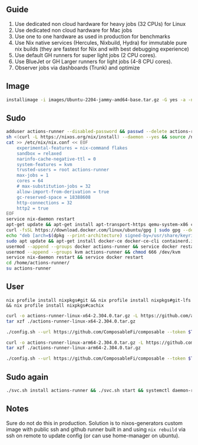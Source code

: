## Guide

1. Use dedicated non cloud hardware for heavy jobs (32 CPUs) for Linux
2. Use dedicated non cloud hardware for Mac jobs
3. Use one to one hardware as used in production for benchmarks
4. Use Nix native services (Hercules, Nixbuild, Hydra) for immutable pure nix builds (they are fastest for Nix and with best debugging experience)
5. Use default GH runners for super light jobs (2 CPU cores).
6. Use BlueJet or GH Larger runners for light jobs (4-8 CPU cores).
7. Observer jobs via dashboards (Trunk) and optimize

## Image

```bash
installimage -i images/Ubuntu-2204-jammy-amd64-base.tar.gz -G yes -a -n hetzner-ax161-{N}`
```

## Sudo

```bash
adduser actions-runner --disabled-password && passwd --delete actions-runner
sh <(curl -L https://nixos.org/nix/install) --daemon --yes && source /nix/var/nix/profiles/default/etc/profile.d/nix-daemon.sh
cat >> /etc/nix/nix.conf << EOF
    experimental-features = nix-command flakes
    sandbox = relaxed
    narinfo-cache-negative-ttl = 0      
    system-features = kvm     
    trusted-users = root actions-runner
    max-jobs = 1
    cores = 64
    # max-substitution-jobs = 32
    allow-import-from-derivation = true
    gc-reserved-space = 18388608
    http-connections = 32
    http2 = true      
EOF
service nix-daemon restart
apt-get update && apt-get install apt-transport-https qemu-system-x86 ca-certificates curl gnupg software-properties-common --yes
curl -fsSL https://download.docker.com/linux/ubuntu/gpg | sudo gpg --dearmor -o /usr/share/keyrings/docker-archive-keyring.gpg
echo "deb [arch=$(dpkg --print-architecture) signed-by=/usr/share/keyrings/docker-archive-keyring.gpg] https://download.docker.com/linux/ubuntu $(lsb_release -cs) stable" | sudo tee /etc/apt/sources.list.d/docker.list > /dev/null
sudo apt update && apt-get install docker-ce docker-ce-cli containerd.io docker-buildx-plugin docker-compose-plugin --yes
usermod --append --groups docker actions-runner && service docker restart
usermod --append --groups kvm actions-runner && chmod 666 /dev/kvm
service nix-daemon restart && service docker restart
cd /home/actions-runner/
su actions-runner
```

## User

```
nix profile install nixpkgs#git && nix profile install nixpkgs#git-lfs && nix profile install nixpkgs#cachix
```

```bash
curl -o actions-runner-linux-x64-2.304.0.tar.gz -L https://github.com/actions/runner/releases/download/v2.304.0/actions-runner-linux-x64-2.304.0.tar.gz
tar xzf ./actions-runner-linux-x64-2.304.0.tar.gz

./config.sh --url https://github.com/ComposableFi/composable --token $TOKEN --name hetzner-ax161-$MACHINE_ID --labels x86_64-linux-32C-128GB-2TB --work _work
```

```bash
curl -o actions-runner-linux-arm64-2.304.0.tar.gz -L https://github.com/actions/runner/releases/download/v2.304.0/actions-runner-linux-arm64-2.304.0.tar.gz
tar xzf ./actions-runner-linux-arm64-2.304.0.tar.gz

./config.sh --url https://github.com/ComposableFi/composable --token $TOKEN --name hetzner-cax41-$MACHINE_ID --labels aarch64-linux-16C-32GB-1024GB --work _work
```

## Sudo again

```bash
./svc.sh install actions-runner && ./svc.sh start && systemctl daemon-reload
```

## Notes
 
Sure do not do this in production. Solution is to nixos-generators custom image with public ssh and github runner built in and using `nix rebuild` via ssh on remote to update config (or can use home-manager on ubuntu). 